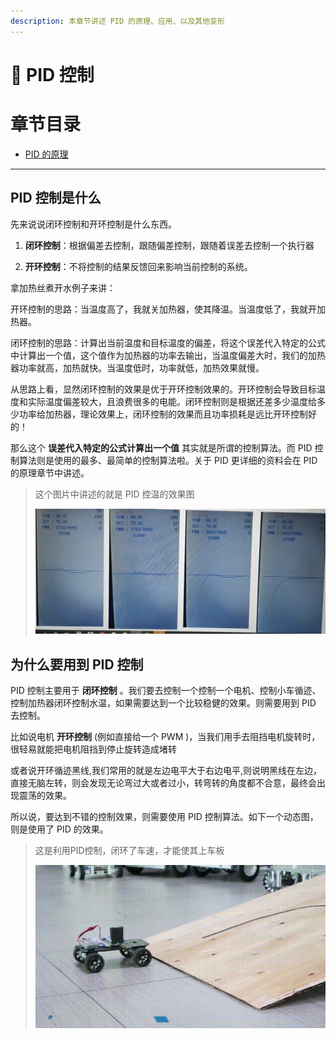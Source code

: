 ```yaml
---
description: 本章节讲述 PID 的原理、应用、以及其他变形
---
```


# 🚗 PID 控制

# 章节目录
* [PID 的原理](./pid-de-yuan-li.md)

---
## PID 控制是什么
先来说说闭环控制和开环控制是什么东西。

1. **闭环控制**：根据偏差去控制，跟随偏差控制，跟随着误差去控制一个执行器

2. **开环控制**：不将控制的结果反馈回来影响当前控制的系统。

拿加热丝煮开水例子来讲：

开环控制的思路：当温度高了，我就关加热器，使其降温。当温度低了，我就开加热器。

闭环控制的思路：计算出当前温度和目标温度的偏差，将这个误差代入特定的公式中计算出一个值，这个值作为加热器的功率去输出，当温度偏差大时，我们的加热器功率就高，加热就快。当温度低时，功率就低，加热效果就慢。

从思路上看，显然闭环控制的效果是优于开环控制效果的。开环控制会导致目标温度和实际温度偏差较大，且浪费很多的电能。闭环控制则是根据还差多少温度给多少功率给加热器，理论效果上，闭环控制的效果而且功率损耗是远比开环控制好的！

那么这个 **误差代入特定的公式计算出一个值** 其实就是所谓的控制算法。而 PID 控制算法则是使用的最多、最简单的控制算法啦。关于 PID 更详细的资料会在 PID 的原理章节中讲述。
> 这个图片中讲述的就是 PID 控温的效果图 
>
>![pid控制温度](./figure/pid%E6%8E%A7%E6%B8%A9.png)

## 为什么要用到 PID 控制
PID 控制主要用于 **闭环控制** 。我们要去控制一个控制一个电机、控制小车循迹、控制加热器闭环控制水温，如果需要达到一个比较稳健的效果。则需要用到 PID 去控制。

比如说电机 **开环控制** (例如直接给一个 PWM )，当我们用手去阻挡电机旋转时，很轻易就能把电机阻挡到停止旋转造成堵转

或者说开环循迹黑线,我们常用的就是左边电平大于右边电平,则说明黑线在左边，直接无脑左转，则会发现无论弯过大或者过小，转弯转的角度都不合意，最终会出现震荡的效果。

所以说，要达到不错的控制效果，则需要使用 PID 控制算法。如下一个动态图，则是使用了 PID 的效果。

> 这是利用PID控制，闭环了车速，才能使其上车板
>
>![car-demo1](./figure/car-demo1.gif)
